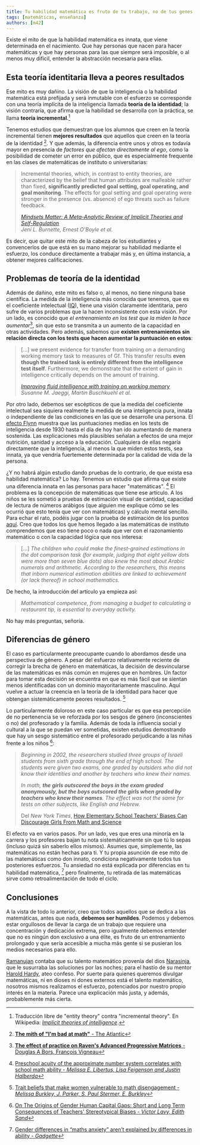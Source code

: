 ```yaml
---
title: Tu habilidad matemática es fruto de tu trabajo, no de tus genes
tags: [matemáticas, enseñanza]
authors: [m42]
---
```


Existe el mito de que la habilidad matemática es innata, que viene determinada en el nacimiento.
Que hay personas que nacen para hacer matemáticas y que hay personas para las que siempre será
imposible, o al menos muy difícil, entender la abstracción necesaria para ellas.

## Esta teoría identitaria lleva a peores resultados

Ese mito es muy dañino.
La visión de que la inteligencia o la habilidad matemática está prefijada y será inmutable con
el esfuerzo se corresponde con una teoría implícita de la inteligencia llamada **teoría de la identidad**; la visión
contraria, que afirma que la habilidad se desarrolla con la práctica, se llama **teoría
incremental**.[^entity]

[^entity]: Traducción libre de "entity theory" contra "incremental theory". En Wikipedia: [*Implicit theories of intelligence*](https://en.wikipedia.org/wiki/Implicit_theories_of_intelligence).

Tenemos estudios que demuestran que los alumnos que creen en la teoría incremental tienen **mejores
resultados** que aquellos que creen en la teoría de la identidad [^atlantic-math]. Y que además, la diferencia entre unos y otros es
todavía mayor en presencia de *factores que afectan directamente al ego*, como la posibilidad de
cometer un error en público, que es especialmente frequente en las clases de matemáticas de instituto o
universitarias:

[^atlantic-math]: [**The mith of "I'm bad at math"** - The Atlantic](http://www.theatlantic.com/education/archive/2013/10/the-myth-of-im-bad-at-math/280914/)

> Incremental theories, which, in contrast to
> entity theories, are characterized by the belief that human attributes are malleable rather than
> fixed, **significantly predicted goal setting,
> goal operating, and
> goal monitoring**. The effects for goal setting
> and goal operating were stronger in the presence (vs. absence) of ego threats such as failure
> feedback.
>
> [*Mindsets Matter: A Meta-Analytic Review of Implicit Theories and Self-Regulation*](http://faculty.wcas.northwestern.edu/eli-finkel/documents/InPress_BurnetteOBoyleVanEppsPollackFinkel_PsychBull.pdf)  
> *Jeni L. Burnette, Ernest O'Boyle et al.*

Es decir, que quitar este mito de la cabeza de los estudiantes y convencerlos de que está en su mano
mejorar su habilidad mediante el esfuerzo, los conduce directamente a trabajar más y, en última instancia,
a obtener mejores calificaciones.


## Problemas de teoría de la identidad

Además de dañino, este mito es falso o, al menos, no tiene ninguna base científica. La medida de la inteligencia más conocida
que tenemos, que es el coeficiente intelectual ([IQ](https://es.wikipedia.org/wiki/Cociente_intelectual)), tiene una visión claramente identitaria, pero
sufre de varios problemas que la hacen inconsistente con esta visión. Por un lado, es conocido
que *el entrenamiento en los test que la miden la hace aumentar*[^raven-matrices], sin que esto se transmita a un
aumento de la capacidad en otras actividades. Pero además, sabemos que **existen entrenamientos
sin relación directa con los tests que hacen aumentar la puntuación en estos**:

[^raven-matrices]: [**The effect of practice on Raven's Advanced Progressive Matrices** - Douglas A Bors, François Vigneau](http://www.sciencedirect.com/science/article/pii/S1041608003000153)

> [...] we present evidence for transfer from training on a demanding working memory task to measures of Gf.
> This transfer results **even though the trained task is entirely different from the intelligence test
> itself**. Furthermore, we demonstrate that the extent of gain in intelligence critically depends
> on the amount of training.
>
> [*Improving fluid intelligence with training on working memory*](http://www.pnas.org/content/105/19/6829.full)  
> *Susanne M. Jaeggi, Martin Buschkuehl et al.*


Por otro lado, debemos ser escépticos de que la medida del coeficiente intelectual sea siquiera
realmente la medida de una inteligencia pura, innata o independiente de las condiciones en las
que se desarrolle una persona. El [efecto Flynn](https://en.wikipedia.org/wiki/Flynn_effect) muestra que las puntuaciones medias en los tests
de inteligencia desde 1930 hasta el día de hoy han ido aumentando de manera sostenida. 
Las explicaciones más plausibles señalan a efectos de una mejor nutrición, sanidad y acceso a la educación.
Cualquiera de ellas negaría directamente que la inteligencia, al menos la que miden estos tests, sea
innata, ya que vendría fuertemente determinada por la calidad de vida de la persona.

¿Y no habrá algún estudio dando pruebas de lo contrario, de que exista esa habilidad matemática? Lo hay.
Tenemos un estudio que afirma que existe una diferencia innata en las personas para hacer "matemáticas". [^preschool-math]
El problema es la concepción de matemáticas que tiene ese artículo. A los niños se les sometió a pruebas
de estimación visual de cantidad, capacidad de lectura de números arábigos (que alguien me explique cómo se
les ocurrió que esto tenía que ver con matemáticas) y cálculo mental sencillo. Para echar el rato, podéis
jugar con la prueba de estimación de los puntos [aquí](http://www.panamath.org/briefdemo.php). Creo que todos los
que hemos llegado a las matemáticas de instituto comprendemos que eso tiene poco o nada que ver con el razonamiento
matemático o con la capacidad lógica que nos interesa:

[^preschool-math]: [Preschool acuity of the approximate number system correlates with school math ability - *Melissa E. Libertus, Lisa Feigenson and Justin Halberda*](http://onlinelibrary.wiley.com/doi/10.1111/j.1467-7687.2011.01080.x/full)

> [...] *The children who could make the finest-grained estimations in the dot comparison task (for example, judging
> that eight yellow dots were more than seven blue dots) also knew the most about Arabic numerals and arithmetic.
> According to the researchers, this means that inborn numerical estimation abilities are linked to achievement
> (or lack thereof) in school mathematics.*

De hecho, la introducción del artículo ya empieza así:

> *Mathematical competence, from managing a budget to
> calculating a restaurant tip, is essential to everyday
> activity.*

No hay más preguntas, señoría.

## Diferencias de género

El caso es particularmente preocupante cuando lo abordamos desde una perspectiva de género. A pesar del
esfuerzo relativamente reciente de corregir la brecha de género en matemáticas, la decisión de desvincularse de las
matemáticas es más común en mujeres que en hombres. Un factor para tomar esta decisión se encuentra
en que es más fácil que se sientan menos identificadas con un dominio mayoritariamente masculino. Aquí vuelve a
actuar la creencia en la teoría de la identidad para hacer que obtengan sistemáticamente peores resultados. [^women-disengagement]

[^women-disengagement]: [Trait beliefs that make women vulnerable to math disengagement - *Melissa Burkley, J. Parker, S. Paul Stermer, E. Burkley*](http://www.sciencedirect.com/science/article/pii/S0191886909003833#bib9?np=y)

Lo particularmente doloroso en este caso particular es que esa percepción de no pertenencia se ve reforzada por
los sesgos de género (inconscientes o no) del profesorado y la familia. Además de toda la influencia social
y cultural a la que se puedan ver sometidas, existen estudios demostrando que hay un sesgo sistemático entre el profesorado
perjudicando a las niñas frente a los niños [^teacher-gap]:

[^teacher-gap]: [On The Origins of Gender Human Capital Gaps: Short and Long Term Consequences of Teachers' Stereotypical Biases - *Victor Lavy, Edith Sand*](http://www.nber.org/papers/w20909)

> *Beginning in 2002, the researchers studied three groups of Israeli students from sixth grade through
> the end of high school. The students were given two exams, one graded by outsiders who did not know
> their identities and another by teachers who knew their names.*
> 
> *In math, **the girls outscored the boys in the exam graded anonymously, but the boys outscored the girls
> when graded by teachers who knew their names**. The effect was not the same for tests on other subjects, like English and Hebrew.*
>
> Del *New York Times*, [How Elementary School Teachers' Biases Can Discourage Girls From Math and Science](http://www.nytimes.com/2015/02/07/upshot/how-elementary-school-teachers-biases-can-discourage-girls-from-math-and-science.html)

El efecto va en varios pasos. Por un lado, ves que eres una minoría en la carrera y los profesores
bajan tu nota sistemáticamente sin que tú lo sepas (incluso quizá sin saberlo ellos mismos). Asumes
que, simplemente, las matemáticas no están hechas para ti. Y tu propia asunción de ese mito de las
matemáticas como don innato, condiciona negativamente todos tus posteriores esfuerzos. Tu ansiedad no está
explicada por diferencias en tu habilidad matemática, [^math-anxiety] pero finalmente, tu
retirada de las matemáticas sirve como retroalimentación de todo el ciclo. 

[^math-anxiety]: [Gender differences in “maths anxiety” aren’t explained by differences in ability - *Gadgette*](http://www.gadgette.com/2016/04/22/gender-differences-in-maths-anxiety-arent-explained-by-differences-in-ability/)


## Conclusiones

A la vista de todo lo anterior, creo que todos aquellos que se dedica a las matemáticas, antes que nada,
**debemos ser humildes**. Podemos y debemos estar orgullosos de llevar la carga de un trabajo que requiere una
concentración y dedicación extrema, pero igualmente debemos entender que no es ningún don exclusivo a
una élite, es fruto de un entrenamiento prolongado y que sería accesible a mucha más gente si se pusieran
los medios necesarios para ello.

[Ramanujan](https://es.wikipedia.org/wiki/Srinivasa_Aiyangar_Ramanujan) contaba que su talento matemático provenía del dios [Narasinja](https://es.wikipedia.org/wiki/Narasinja), que le susurraba las soluciones
por las noches; para el hastío de su mentor [Harold Hardy](https://es.wikipedia.org/wiki/Godfrey_Harold_Hardy), ateo confeso. Por suerte para
quienes queremos divulgar matemáticas, ni en dioses ni dones externos está el talento matemático, nosotros
mismos realizamos el esfuerzo, potenciados por nuestro propio interés en la materia. Parece una explicación más justa, y además, probablemente más cierta.